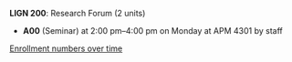 **LIGN 200**: Research Forum (2 units)

- **A00** (Seminar) at 2:00 pm–4:00 pm on Monday at APM 4301 by staff

[Enrollment numbers over time](./LIGN200.tsv)
